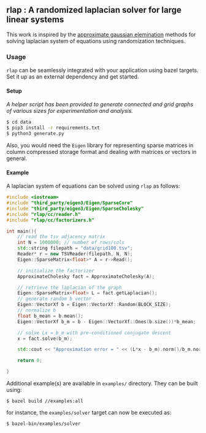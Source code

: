 ## rlap : A randomized laplacian solver for large linear systems

This work is inspired by the [approximate gaussian elemination](https://arxiv.org/abs/1605.02353) methods for solving laplacian system of equations using randomization techniques.

### Usage

`rlap` can be seamlessly integrated with your application using bazel targets. Set it up as an external dependency and get started.
#### Setup

_A helper script has been provided to generate connected and grid graphs of various sizes for experimentation and analysis._

```bash
$ cd data
$ pip3 install -r requirements.txt
$ python3 generate.py
```

Also, you would need the `Eigen` library for representing sparse matrices in column compressed storage format and dealing with matrices or vectors in general.

#### Example

A laplacian system of equations can be solved using `rlap` as follows:

```c++
#include <iostream>
#include "third_party/eigen3/Eigen/SparseCore"
#include "third_party/eigen3/Eigen/SparseCholesky"
#include "rlap/cc/reader.h"
#include "rlap/cc/factorizers.h"

int main(){
    // read the tsv adjacency matrix
    int N = 1000000; // number of rows/cols
    std::string filepath = "data/grid100.tsv";
    Reader* r = new TSVReader(filepath, N, N);
    Eigen::SparseMatrix<float>* A = r->Read();

    // initialize the factorizer
    ApproximateCholesky fact = ApproximateCholesky(A);

    // retrieve the laplacian of the graph
    Eigen::SparseMatrix<float> L = fact.getLaplacian();
    // generate random b vector
    Eigen::VectorXf b = Eigen::VectorXf::Random(BLOCK_SIZE);
    // normalize b
    float b_mean = b.mean();
    Eigen::VectorXf b_m = b - Eigen::VectorXf::Ones(b.size())*b_mean;

    // solve Lx = b_m with pre-conditioned conjugate descent
    x = fact.solve(b_m);

    std::cout << "Approximation error = " << (L*x - b_m).norm()/b_m.norm() << std::endl;

    return 0;

}

```

Additional example(s) are available in `examples/` directory. They can be built using:
```
$ bazel build //examples:all
```

for instance, the `examples/solver` target can now be executed as:
```
$ bazel-bin/examples/solver
```
